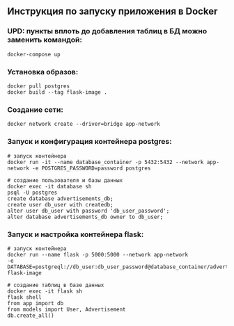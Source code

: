 ## Инструкция по запуску приложения в Docker

### UPD: пункты вплоть до добавления таблиц в БД можно заменить командой:

``````
docker-compose up
``````

### Установка образов:

``````
docker pull postgres
docker build --tag flask-image .
``````

### Создание сети:

``````
docker network create --driver=bridge app-network
``````

### Запуск и конфигурация контейнера postgres:

``````
# запуск контейнера
docker run -it --name database_container -p 5432:5432 --network app-network -e POSTGRES_PASSWORD=password postgres

# создание пользователя и базы данных
docker exec -it database sh
psql -U postgres
create database advertisements_db;
create user db_user with createdb;
alter user db_user with password 'db_user_password';
alter database advertisements_db owner to db_user;
``````

### Запуск и настройка контейнера flask:

``````
# запуск контейнера
docker run --name flask -p 5000:5000 --network app-network 
-e DATABASE=postgreql://db_user:db_user_password@database_container/advertisements_db flask-image

# создание таблиц в базе данных
docker exec -it flask sh
flask shell
from app import db
from models import User, Advertisement
db.create_all()
``````